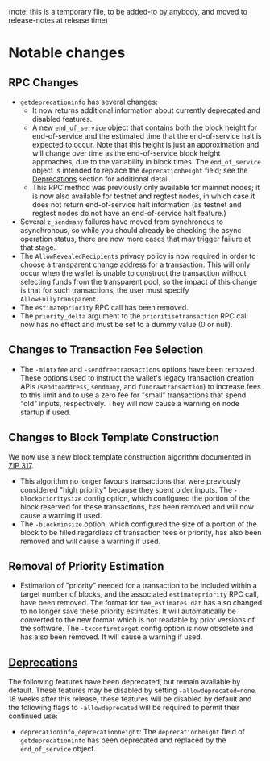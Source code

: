 (note: this is a temporary file, to be added-to by anybody, and moved to
release-notes at release time)

Notable changes
===============

RPC Changes
-----------

- `getdeprecationinfo` has several changes:
  - It now returns additional information about currently deprecated and
    disabled features.
  - A new `end_of_service` object that contains both the block height for
    end-of-service and the estimated time that the end-of-service halt is
    expected to occur. Note that this height is just an approximation and
    will change over time as the end-of-service block height approaches,
    due to the variability in block times. The
    `end_of_service` object is intended to replace the `deprecationheight`
    field; see the [Deprecations](#deprecations) section for additional detail.
  - This RPC method was previously only available for mainnet nodes; it is now
    also available for testnet and regtest nodes, in which case it does not
    return end-of-service halt information (as testnet and regtest nodes do not
    have an end-of-service halt feature.)
- Several `z_sendmany` failures have moved from synchronous to asynchronous, so
  while you should already be checking the async operation status, there are now
  more cases that may trigger failure at that stage.
- The `AllowRevealedRecipients` privacy policy is now required in order to choose a
  transparent change address for a transaction. This will only occur when the wallet
  is unable to construct the transaction without selecting funds from the transparent
  pool, so the impact of this change is that for such transactions, the user must specify
  `AllowFullyTransparent`.
- The `estimatepriority` RPC call has been removed.
- The `priority_delta` argument to the `prioritisetransaction` RPC call now has
  no effect and must be set to a dummy value (0 or null).

Changes to Transaction Fee Selection
------------------------------------

- The `-mintxfee` and `-sendfreetransactions` options have been removed. These
  options used to instruct the wallet's legacy transaction creation APIs
  (`sendtoaddress`, `sendmany`, and `fundrawtransaction`) to increase fees to
  this limit and to use a zero fee for "small" transactions that spend "old"
  inputs, respectively. They will now cause a warning on node startup if used.

Changes to Block Template Construction
--------------------------------------

We now use a new block template construction algorithm documented in
[ZIP 317](https://zips.z.cash/zip-0317#recommended-algorithm-for-block-template-construction).

- This algorithm no longer favours transactions that were previously considered
  "high priority" because they spent older inputs. The `-blockprioritysize` config
  option, which configured the portion of the block reserved for these transactions,
  has been removed and will now cause a warning if used.
- The `-blockminsize` option, which configured the size of a portion of the block
  to be filled regardless of transaction fees or priority, has also been removed
  and will cause a warning if used.

Removal of Priority Estimation
------------------------------

- Estimation of "priority" needed for a transaction to be included within a target
  number of blocks, and the associated `estimatepriority` RPC call, have been
  removed. The format for `fee_estimates.dat` has also changed to no longer save
  these priority estimates. It will automatically be converted to the new format
  which is not readable by prior versions of the software. The `-txconfirmtarget`
  config option is now obsolete and has also been removed. It will cause a
  warning if used.

[Deprecations](https://zcash.github.io/zcash/user/deprecation.html)
--------------

The following features have been deprecated, but remain available by default.
These features may be disabled by setting `-allowdeprecated=none`. 18 weeks
after this release, these features will be disabled by default and the following
flags to `-allowdeprecated` will be required to permit their continued use:

- `deprecationinfo_deprecationheight`: The `deprecationheight` field of
  `getdeprecationinfo` has been deprecated and replaced by the `end_of_service`
  object.
